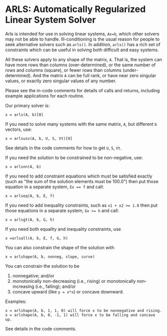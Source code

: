 # ARLS: Automatically Regularized Linear System Solver

Arls is intended for use in solving linear systems, `Ax=b`, which other solvers 
may not be able to handle. Ill-conditioning is the usual reason for people to seek
alternative solvers such as `arls()`. In addition, `arls()` has a rich set of 
constraints which can be useful in solving both difficult and easy systems.

All these solvers apply to any shape of the matrix, `A`. That is, the 
system can have more rows than columns (over-determined), or the same number
of rows and columns (square), or fewer rows than columns (under-determined). And the matrix
`A` can be full rank, or have near zero singular values, or exactly zero singular 
values of any number.

Please see the in-code comments for details of calls and returns, including example applications for each routine.

Our primary solver is:

    x = arls(A, b)[0]

If you need to solve many systems with the same matrix, `A`, but different `b` vectors, use:

    x = arlsusv(A, b, U, S, Vt)[0]

See details in the code comments for how to get `U`, `S`, `Vt`.

If you need the solution to be constrained to be non-negative, use:

    x = arlsnn(A, b)
    
If you need to add constraint equations which must be satisfied exactly (such as
"the sum of the solution elements must be 100.0") then put those equation in a 
separate system, `Ex == f` and call:

    x = arlseq(A, b, E, f)

If you need to add inequality constraints, such as `x1 + x2 >= 1.0` then 
put those equations in a separate system, `Gx >= h` and call:

    x = arlsgt(A, b, G, h)
    
If you need both equality and inequality constraints, use

    x =arlsall(A, b, E, f, G, h) 

You can also constrain the shape of the solution with

    x = arlshape(A, b, nonneg, slope, curve)

You can constrain the solution to be 

1. nonnegative; and/or 
2. monotonically non-decreasing (i.e., rising) or monotonically non-increasing (i.e., falling); and/or 
3. concave upward (like `y = x*x`) or concave downward.

Examples: 

    x = arlshape(A, b, 1, 1, 0) will force x to be nonnegative and rising.
    x = arlshape(A, b, 0, -1, 1) will force x to be falling and concave up.

See details in the code comments.
    



